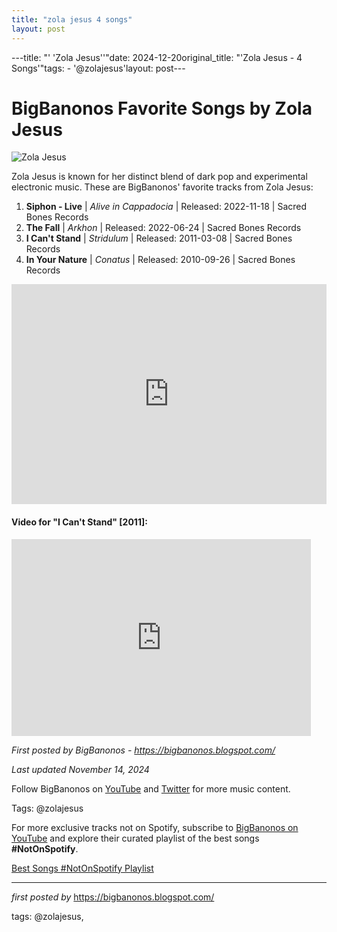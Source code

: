 ```yaml
---
title: "zola jesus 4 songs"
layout: post
---
```

---title: "' 'Zola Jesus''"date: 2024-12-20original_title: "'Zola Jesus - 4 Songs'"tags:  - '@zolajesus'layout: post---<h1>BigBanonos Favorite Songs by Zola Jesus</h1><img src="https://www.rollingstone.com/wp-content/uploads/2018/06/rs-16139-20140715-zola-x1800-1405459229.jpg" alt="Zola Jesus"> <p>Zola Jesus is known for her distinct blend of dark pop and experimental electronic music. These are BigBanonos' favorite tracks from Zola Jesus:</p> <ol> <li><strong>Siphon - Live</strong> | <em>Alive in Cappadocia</em> | Released: 2022-11-18 | Sacred Bones Records</li> <li><strong>The Fall</strong> | <em>Arkhon</em> | Released: 2022-06-24 | Sacred Bones Records</li> <li><strong>I Can't Stand</strong> | <em>Stridulum</em> | Released: 2011-03-08 | Sacred Bones Records</li> <li><strong>In Your Nature</strong> | <em>Conatus</em> | Released: 2010-09-26 | Sacred Bones Records</li></ol> <div> <iframe src="https://open.spotify.com/embed/playlist/3zhqfj8LELVNfBznpSrxLd?utm_source=generator" width="100%" height="352" frameborder="0" allowfullscreen="" allow="autoplay; clipboard-write; encrypted-media; fullscreen; picture-in-picture" loading="lazy"></iframe></div> <h4>Video for "I Can't Stand" [2011]:</h4><iframe allowfullscreen="" frameborder="0" height="315" src="https://www.youtube.com/embed/4j6LsJt_8Yk?list=PLtuNtuTatqI0Op3ks6L1YwfH8HxEDlS0G" width="95%"></iframe><br> <p><em>First posted by BigBanonos - <a href="https://bigbanonos.blogspot.com/">https://bigbanonos.blogspot.com/</a></em></p><p><em>Last updated November 14, 2024</em></p><p>Follow BigBanonos on <a href="https://www.youtube.com/@BigBanonos">YouTube</a> and <a href="https://x.com/bigbanonos">Twitter</a> for more music content.</p><p>Tags: @zolajesus</p><!--Subscribe and Playlist Links--><div>    <p>For more exclusive tracks not on Spotify, subscribe to <a href="https://www.youtube.com/@BigBanonos" target="_blank">BigBanonos on YouTube</a> and explore their curated playlist of the best songs <strong>#NotOnSpotify</strong>.</p>    <p><a href="https://www.youtube.com/playlist?list=PLtuNtuTatqI0kFahUCbtbfenC_ET5O_tr" target="_blank">Best Songs #NotOnSpotify Playlist<br /></a></p></div><hr /><p><em>first posted by</em> <a href="https://bigbanonos.blogspot.com/" rel="noopener" target="_new">https://bigbanonos.blogspot.com/</a></p><p>tags: @zolajesus,</p>
